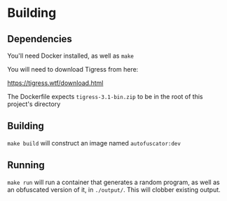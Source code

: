 # Building

## Dependencies 

You'll need Docker installed, as well as `make`

You will need to download Tigress from here:

https://tigress.wtf/download.html

The Dockerfile expects `tigress-3.1-bin.zip` to be in the root of this project's directory

## Building

`make build` will construct an image named `autofuscator:dev`

## Running

`make run` will run a container that generates a random program, as well as an obfuscated version of it, in `./output/`. This will clobber existing output.
